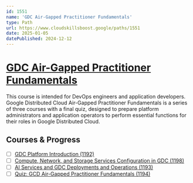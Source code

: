 ```yaml
---
id: 1551
name: 'GDC Air-Gapped Practitioner Fundamentals'
type: Path
url: https://www.cloudskillsboost.google/paths/1551
date: 2025-01-05
datePublished: 2024-12-12
---
```


# [GDC Air-Gapped Practitioner Fundamentals](https://www.cloudskillsboost.google/paths/1551)

This course is intended for DevOps engineers and application developers.  Google Distributed Cloud Air-Gapped Practitioner Fundamentals is a series of three courses with a final quiz, designed to prepare platform administrators and application operators to perform essential functions for their roles in Google Distributed Cloud.

## Courses & Progress

- [ ] [GDC Platform Introduction (1192)](../courses/GDC-Platform-Introduction.md)
- [ ] [Compute, Network, and Storage Services Configuration in GDC (1198)](../courses/Compute-Network-and-Storage-Services-Configuration-in-GDC.md)
- [ ] [AI Services and GDC Deployments and Operations (1193)](../courses/AI-Services-and-GDC-Deployments-and-Operations.md)
- [ ] [Quiz: GCD Air-Gapped Practitioner Fundamentals (1194)](../courses/Quiz-GCD-Air-Gapped-Practitioner-Fundamentals.md)
